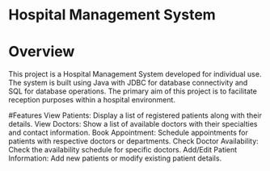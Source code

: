 # Hospital Management System

# Overview
This project is a Hospital Management System developed for individual use. The system is built using Java with JDBC for database connectivity and SQL for database operations. The primary aim of this project is to facilitate reception purposes within a hospital environment.

#Features
View Patients: Display a list of registered patients along with their details.
View Doctors: Show a list of available doctors with their specialties and contact information.
Book Appointment: Schedule appointments for patients with respective doctors or departments.
Check Doctor Availability: Check the availability schedule for specific doctors.
Add/Edit Patient Information: Add new patients or modify existing patient details.
